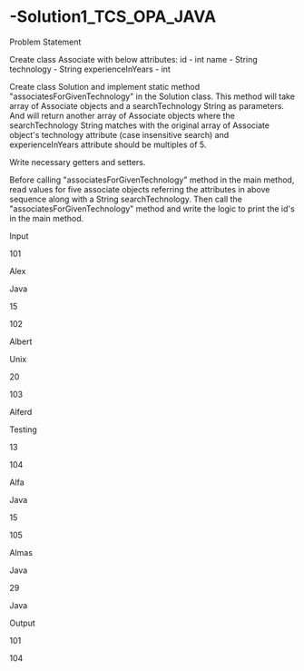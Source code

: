 # -Solution1_TCS_OPA_JAVA
Problem Statement

Create class Associate with below attributes: id - int name - String technology - String experienceInYears - int

Create class Solution and implement static method "associatesForGivenTechnology" in the Solution class. This method will take array of Associate objects and a searchTechnology String as parameters. And will return another array of Associate objects where the searchTechnology String matches with the original array of Associate object's technology attribute (case insensitive search) and experienceInYears attribute should be multiples of 5.

Write necessary getters and setters.

Before calling "associatesForGivenTechnology" method in the main method, read values for five associate objects referring the attributes in above sequence along with a String searchTechnology. Then call the "associatesForGivenTechnology" method and write the logic to print the id's in the main method.

Input

101

Alex

Java

15

102

Albert

Unix

20

103

Alferd

Testing

13

104

Alfa

Java

15

105

Almas

Java

29

Java

Output

101

104
